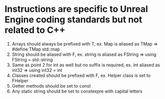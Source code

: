 # Instructions are specific to Unreal Engine coding standards but not related to C++
1. Arrays should always be prefixed with T, ex. Map is aliased as TMap => #define TMap std::map 
2. String should be aliased with F, ex. string is aliased as FString => using FString = std::string
3. Same as point 2 for int as well but no suffix is required, ex. int aliased as int32 => using int32 = int
4. Classes created should be prefixed with F, ex. Helper class is set to FHelper
5. Getter methods should be set to const
6. Any static string should be set to constexpre with capital letters